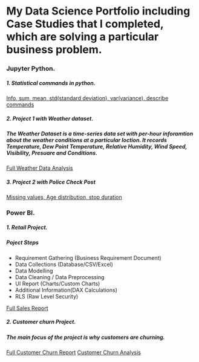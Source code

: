 # My Data Science Portfolio including Case Studies that I completed, which are solving a particular business problem.
### Jupyter Python.
##### 1. Statistical commands in python.
[Info, sum, mean, std(standard deviation), var(variance), describe commands](https://github.com/NataliaMak20/Data-Analysis-Science-Work/tree/main/statistical%20analysis)
##### 2. Project 1 with Weather dataset. 
##### The Weather Dataset is a time-series data set with per-hour inforamtion about the weather conditions at a particular loction. It records Temperature, Dew Point Temperature, Relative Humidity, Wind Speed, Visibility, Presuare and Conditions.
[Full Weather Data Analysis](https://github.com/NataliaMak20/Data-Analysis-Science-Work/blob/main/Weather%20Data%20Analysis/Weather%20Data%20Analysis.ipynb)
##### 3. Project 2 with Police Check Post
[Missing values, Age distribution, stop duration](https://github.com/NataliaMak20/Data-Analysis-Science-Work/blob/main/Police%20Data%20Analysis/Police%20Check%20Post%20Data%20Analysis.ipynb)
### Power BI.
##### 1. Retail Project.
##### Poject Steps
- Requirement Gathering (Business Requirement Document)
- Data Collections (Database/CSV/Excel)
- Data Modelling
- Data Cleaning / Data Preprocessing
- UI Report (Charts/Custom Charts)
- Additional Information(DAX Calculations)
- RLS (Raw Level Security)

[Full Sales Report](https://github.com/NataliaMak20/Data-Analysis-Science-Work/blob/main/PowerBI/Retail%20Report/Retail%20Project.pdf)

##### 2. Customer churn Project.
##### The main focus of the project is why customers are churning. 
[Full Customer Churn Report](https://github.com/NataliaMak20/Data-Analysis-Science-Work/blob/main/PowerBI/Customer%20Churn%20Project/Customer%20Churn%20Analysis%20Project.pdf) 
[Customer Churn Analysis](https://github.com/NataliaMak20/Data-Analysis-Science-Work/blob/main/PowerBI/Customer%20Churn%20Analysis.pdf)
